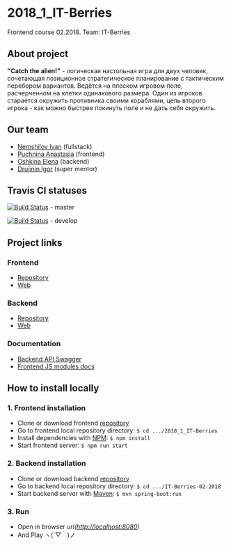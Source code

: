 # 2018_1_IT-Berries
Frontend course 02.2018. Team: IT-Berries


## About project
**"Catch the alien!"** - логическая настольная игра для двух человек, сочетающая позиционное стратегическое 
планирование с тактическим перебором вариантов. Ведётся на плоском игровом поле, расчерченном на клетки 
одинакового размера. Один из игроков старается окружить противника своими кораблями, цель второго 
игрока - как можно быстрее покинуть поле и не дать себя окружить. 
## Our team
- [Nemshilov Ivan](https://github.com/Rikud) (fullstack)
- [Puchnina Anastasia](https://github.com/puchninanastya) (frontend)
- [Oshkina Elena](https://github.com/ElenaOshkina) (backend)
- [Drujinin Igor](https://github.com/Drujininii) (super mentor)

## Travis CI statuses

[![Build Status](https://travis-ci.org/frontend-park-mail-ru/2018_1_IT-Berries.svg?branch=master)](https://travis-ci.org/frontend-park-mail-ru/2018_1_IT-Berries/) - master
 
[![Build Status](https://travis-ci.org/frontend-park-mail-ru/2018_1_IT-Berries.svg?branch=develop)](https://travis-ci.org/frontend-park-mail-ru/2018_1_IT-Berries/) - develop


## Project links
### Frontend
- [Repository](https://github.com/frontend-park-mail-ru/2018_1_IT-Berries)
- [Web](https://itberries-frontend.herokuapp.com)
### Backend
- [Repository](https://github.com/java-park-mail-ru/IT-Berries-02-2018)
- [Web](http://itberries-backend.herokuapp.com)
### Documentation
- [Backend API Swagger](https://app.swaggerhub.com/apis/IT-Berries2/IT-Berries/2.1.0#/)
- [Frontend JS modules docs](http://frontend.tech-mail.ru/2018_1_IT-Berries/index.html)

## How to install locally
### 1. Frontend installation
- Clone or download frontend [repository](https://github.com/frontend-park-mail-ru/2018_1_IT-Berries)
- Go to frontend local repository directory: `$ cd .../2018_1_IT-Berries`
- Install dependencies with [NPM](https://www.npmjs.com): `$ npm install`
- Start frontend server: `$ npm run start`
### 2. Backend installation
- Clone or download backend [repository](https://github.com/java-park-mail-ru/IT-Berries-02-2018)
- Go to backend local repository directory: `$ cd .../IT-Berries-02-2018`
- Start backend server with [Maven](https://maven.apache.org): `$ mvn spring-boot:run`
### 3. Run
- Open in browser *url([http://localhost:8080](http://localhost:8080))*
- And Play ヽ(´▽｀)ノ
